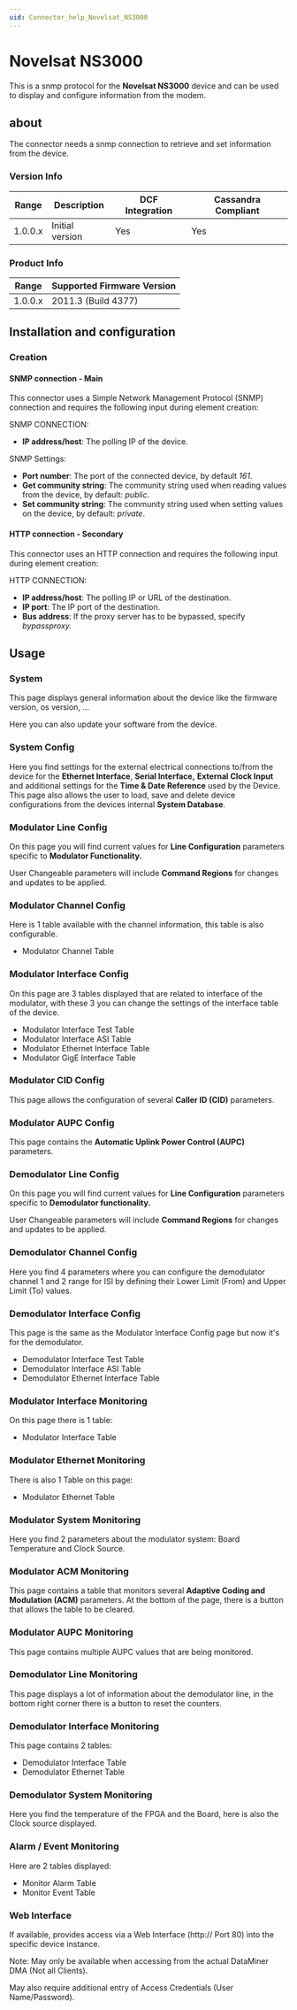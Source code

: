 ```yaml
---
uid: Connector_help_Novelsat_NS3000
---
```


# Novelsat NS3000

This is a snmp protocol for the **Novelsat NS3000** device and can be used to display and configure information from the modem.

## about

The connector needs a snmp connection to retrieve and set information from the device.

### Version Info

| **Range** | **Description** | **DCF Integration** | **Cassandra Compliant** |
|------------------|-----------------|---------------------|-------------------------|
| 1.0.0.x          | Initial version | Yes                 | Yes                     |

### Product Info

| Range | Supported Firmware Version |
|------------------|-----------------------------|
| 1.0.0.x          | 2011.3 (Build 4377)         |

## Installation and configuration

### Creation

#### SNMP connection - Main

This connector uses a Simple Network Management Protocol (SNMP) connection and requires the following input during element creation:

SNMP CONNECTION:

- **IP address/host**: The polling IP of the device.

SNMP Settings:

- **Port number**: The port of the connected device, by default *161*.
- **Get community string**: The community string used when reading values from the device, by default: *public*.
- **Set community string**: The community string used when setting values on the device, by default: *private*.

#### HTTP connection - Secondary

This connector uses an HTTP connection and requires the following input during element creation:

HTTP CONNECTION:

- **IP address/host**: The polling IP or URL of the destination.
- **IP port**: The IP port of the destination.
- **Bus address**: If the proxy server has to be bypassed, specify *bypassproxy.*

## Usage

### System

This page displays general information about the device like the firmware version, os version, ...

Here you can also update your software from the device.

### System Config

Here you find settings for the external electrical connections to/from the device for the **Ethernet Interface**, **Serial Interface,** **External Clock Input** and additional settings for the **Time & Date Reference** used by the Device. This page also allows the user to load, save and delete device configurations from the devices internal **System Database**.

### Modulator Line Config

On this page you will find current values for **Line Configuration** parameters specific to **Modulator Functionality.**

User Changeable parameters will include **Command Regions** for changes and updates to be applied.

### Modulator Channel Config

Here is 1 table available with the channel information, this table is also configurable.

- Modulator Channel Table

### Modulator Interface Config

On this page are 3 tables displayed that are related to interface of the modulator, with these 3 you can change the settings of the interface table of the device.

- Modulator Interface Test Table
- Modulator Interface ASI Table
- Modulator Ethernet Interface Table
- Modulator GigE Interface Table

### Modulator CID Config

This page allows the configuration of several **Caller ID (CID)** parameters.

### Modulator AUPC Config

This page contains the **Automatic Uplink Power Control (AUPC)** parameters.

### Demodulator Line Config

On this page you will find current values for **Line Configuration** parameters specific to **Demodulator functionality.**

User Changeable parameters will include **Command Regions** for changes and updates to be applied.

### Demodulator Channel Config

Here you find 4 parameters where you can configure the demodulator channel 1 and 2 range for ISI by defining their Lower Limit (From) and Upper Limit (To) values.

### Demodulator Interface Config

This page is the same as the Modulator Interface Config page but now it's for the demodulator.

- Demodulator Interface Test Table
- Demodulator Interface ASI Table
- Demodulator Ethernet Interface Table

### Modulator Interface Monitoring

On this page there is 1 table:

- Modulator Interface Table

### Modulator Ethernet Monitoring

There is also 1 Table on this page:

- Modulator Ethernet Table

### Modulator System Monitoring

Here you find 2 parameters about the modulator system: Board Temperature and Clock Source.

### Modulator ACM Monitoring

This page contains a table that monitors several **Adaptive Coding and Modulation (ACM)** parameters. At the bottom of the page, there is a button that allows the table to be cleared.

### Modulator AUPC Monitoring

This page contains multiple AUPC values that are being monitored.

### Demodulator Line Monitoring

This page displays a lot of information about the demodulator line, in the bottom right corner there is a button to reset the counters.

### Demodulator Interface Monitoring

This page contains 2 tables:

- Demodulator Interface Table
- Demodulator Ethernet Table

### Demodulator System Monitoring

Here you find the temperature of the FPGA and the Board, here is also the Clock source displayed.

### Alarm / Event Monitoring

Here are 2 tables displayed:

- Monitor Alarm Table
- Monitor Event Table

### Web Interface

If available, provides access via a Web Interface (http:// Port 80) into the specific device instance.

Note: May only be available when accessing from the actual DataMiner DMA (Not all Clients).

May also require additional entry of Access Credentials (User Name/Password).

